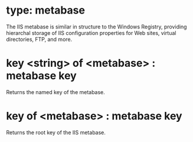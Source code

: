 # type: metabase

The IIS metabase is similar in structure to the Windows Registry, providing hierarchal storage of IIS configuration properties for Web sites, virtual directories, FTP, and more.

# key &lt;string&gt; of &lt;metabase&gt; : metabase key

Returns the named key of the metabase.

# key of &lt;metabase&gt; : metabase key

Returns the root key of the IIS metabase.

